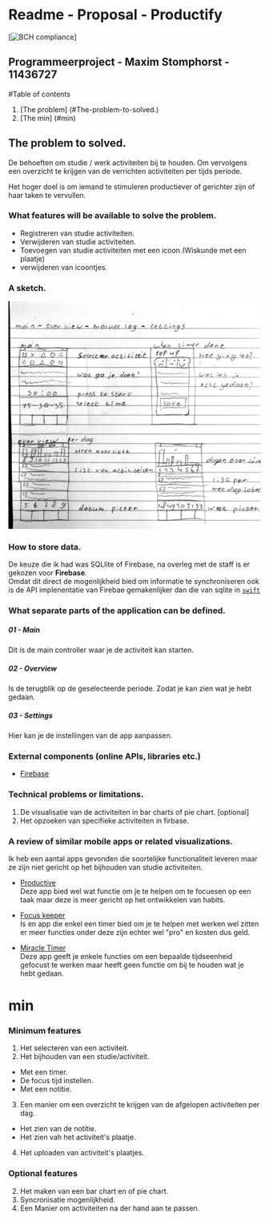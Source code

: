 # Readme - Proposal -  Productify
[![BCH compliance](https://bettercodehub.com/edge/badge/majstomphorst/productify?branch=master)]

## Programmeerproject - Maxim Stomphorst - 11436727

#Table of contents
1. [The problem] (#The-problem-to-solved.)
2. [The min] (#min)



## The problem to solved.
De behoeften om studie / werk activiteiten bij te houden. Om vervolgens een overzicht te krijgen van de verrichten activiteiten per tijds periode.

Het hoger doel is om iemand te stimuleren productiever of gerichter zijn of haar taken te vervullen.

### What features will be available to solve the problem.
- Registreren van studie activiteiten. 
- Verwijderen van studie activiteiten.
- Toevoegen van studie activiteiten met een icoon.(Wiskunde met een plaatje)
- verwijderen van icoontjes.


### A sketch.
![proposal sketch](https://github.com/majstomphorst/producitfy/blob/master/doc/proposal_sketch.jpg?raw=true)


### How to store data.
De keuze die ik had was SQLlite of Firebase, na overleg met de staff is er gekozen voor <b>Firebase</b>. <br>
Omdat dit direct de mogenlijkheid bied om informatie te synchroniseren ook is de API implenentatie van Firebae gemakenlijker dan die van sqlite in [`swift`](https://github.com/stephencelis/SQLite.swift) 

### What separate parts of the application can be defined.

##### 01 - Main
Dit is de main controller waar je de activiteit kan starten.
##### 02 - Overview
Is de terugblik op de geselecteerde periode. Zodat je kan zien wat je hebt gedaan.
##### 03 - Settings
Hier kan je de instellingen van de app aanpassen. 

### External components (online APIs, libraries etc.)
- [Firebase](https://firebase.google.com/) 


### Technical problems or limitations.
1. De visualisatie van de activiteiten in bar charts of pie chart. [optional]
2. Het opzoeken van specifieke activiteiten in firbase.


### A review of similar mobile apps or related visualizations.
Ik heb een aantal apps gevonden die soortelijke functionaliteit leveren maar ze zijn niet gericht op het bijhouden van studie activiteiten.

- [Productive](https://itunes.apple.com/us/app/productive-habits-daily-goals-tracker/id983826477?mt=8)<br>
Deze app bied wel wat functie om je te helpen om te focuesen op een taak maar deze is meer gericht op het ontwikkelen van habits.

- [Focus keeper](https://itunes.apple.com/nl/app/focus-keeper-work-study-timer/id830466924?mt=8)<br>
Is en app die enkel een timer bied om je te helpen met werken wel zitten er meer functies onder deze zijn echter wel "pro" en kosten dus geld.

- [Miracle Timer](https://itunes.apple.com/us/app/miracle-timer-be-productive-perfect-for-work-study/id1083895559?mt=8)<br>
Deze app geeft je enkele functies om een bepaalde tijdseenheid gefocust te werken maar heeft geen functie om bij te houden wat je hebt gedaan.

# min
### Minimum features
1. Het selecteren van een activiteit.<br> 
2. Het bijhouden van een studie/activiteit.<br>
 - Met een timer.
 - De focus tijd instellen.
 - Met een notitie.
3. Een manier om een overzicht te krijgen van de afgelopen activiteiten per dag.
 - Het zien van de notitie.
 - Het zien vah het activiteit's plaatje.
4. Het uploaden van activiteit's plaatjes.

### Optional features

2. Het maken van een bar chart en of pie chart.
3. Syncronisatie mogenlijkheid.
4. Een Manier om activiteiten na der hand aan te passen. 
